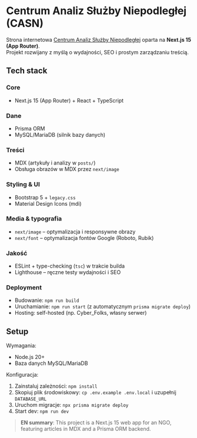# Centrum Analiz Służby Niepodległej (CASN)

Strona internetowa [Centrum Analiz Służby Niepodległej](https://casn.pl) oparta na **Next.js 15 (App Router)**.  
Projekt rozwijany z myślą o wydajności, SEO i prostym zarządzaniu treścią.

## Tech stack

### Core

- Next.js 15 (App Router) + React + TypeScript

### Dane

- Prisma ORM
- MySQL/MariaDB (silnik bazy danych)

### Treści

- MDX (artykuły i analizy w `posts/`)
- Obsługa obrazów w MDX przez `next/image`

### Styling & UI

- Bootstrap 5 + `legacy.css`
- Material Design Icons (mdi)

### Media & typografia

- `next/image` – optymalizacja i responsywne obrazy
- `next/font` – optymalizacja fontów Google (Roboto, Rubik)

### Jakość

- ESLint + type-checking (`tsc`) w trakcie builda
- Lighthouse – ręczne testy wydajności i SEO

### Deployment

- Budowanie: `npm run build`
- Uruchamianie: `npm run start` (z automatycznym `prisma migrate deploy`)
- Hosting: self-hosted (np. Cyber_Folks, własny serwer)

## Setup

Wymagania:
- Node.js 20+
- Baza danych MySQL/MariaDB

Konfiguracja:
1. Zainstaluj zależności: `npm install`
2. Skopiuj plik środowiskowy: `cp .env.example .env.local` i uzupełnij `DATABASE_URL`
3. Uruchom migracje: `npx prisma migrate deploy`
4. Start dev: `npm run dev`

> **EN summary**: This project is a Next.js 15 web app for an NGO, featuring articles in MDX and a Prisma ORM backend.
